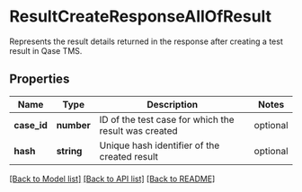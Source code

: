 # ResultCreateResponseAllOfResult

Represents the result details returned in the response after creating a test result in Qase TMS.

## Properties

Name | Type | Description | Notes
------------ | ------------- | ------------- | -------------
**case_id** | **number** | ID of the test case for which the result was created | optional
**hash** | **string** | Unique hash identifier of the created result | optional

[[Back to Model list]](../README.md#documentation-for-models) [[Back to API list]](../README.md#documentation-for-api-endpoints) [[Back to README]](../README.md)

